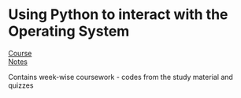 # Using Python to interact with the Operating System

[Course](https://www.coursera.org/learn/python-operating-system/home/welcome)  
[Notes](https://www.dropbox.com/scl/fi/ns2mpac83uyucfdejisdb/Using-Python-to-interact-with-the-Operating-System.paper?dl=0&rlkey=0nsj7dddhk5ljee75yj47y0zs)

Contains week-wise coursework - codes from the study material and quizzes

